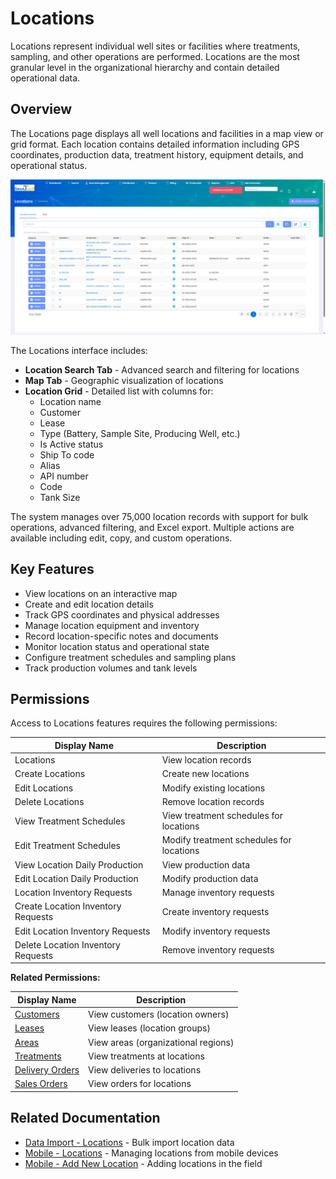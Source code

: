 # Locations

Locations represent individual well sites or facilities where treatments, sampling, and other operations are performed. Locations are the most granular level in the organizational hierarchy and contain detailed operational data.

## Overview

The Locations page displays all well locations and facilities in a map view or grid format. Each location contains detailed information including GPS coordinates, production data, treatment history, equipment details, and operational status.

![Locations Grid](../images/AreaManagement-Locations.PNG)

The Locations interface includes:
* **Location Search Tab** - Advanced search and filtering for locations
* **Map Tab** - Geographic visualization of locations
* **Location Grid** - Detailed list with columns for:
  - Location name
  - Customer
  - Lease
  - Type (Battery, Sample Site, Producing Well, etc.)
  - Is Active status
  - Ship To code
  - Alias
  - API number
  - Code
  - Tank Size

The system manages over 75,000 location records with support for bulk operations, advanced filtering, and Excel export. Multiple actions are available including edit, copy, and custom operations.

## Key Features

* View locations on an interactive map
* Create and edit location details
* Track GPS coordinates and physical addresses
* Manage location equipment and inventory
* Record location-specific notes and documents
* Monitor location status and operational state
* Configure treatment schedules and sampling plans
* Track production volumes and tank levels

## Permissions

Access to Locations features requires the following permissions:

| Display Name | Description |
|--------------|-------------|
| Locations | View location records |
| Create Locations | Create new locations |
| Edit Locations | Modify existing locations |
| Delete Locations | Remove location records |
| View Treatment Schedules | View treatment schedules for locations |
| Edit Treatment Schedules | Modify treatment schedules for locations |
| View Location Daily Production | View production data |
| Edit Location Daily Production | Modify production data |
| Location Inventory Requests | Manage inventory requests |
| Create Location Inventory Requests | Create inventory requests |
| Edit Location Inventory Requests | Modify inventory requests |
| Delete Location Inventory Requests | Remove inventory requests |

**Related Permissions:**

| Display Name | Description |
|--------------|-------------|
| [Customers](Customers.md) | View customers (location owners) |
| [Leases](Leases.md) | View leases (location groups) |
| [Areas](Areas.md) | View areas (organizational regions) |
| [Treatments](../Distribution/Treatments.md) | View treatments at locations |
| [Delivery Orders](../Distribution/DeliveryOrders.md) | View deliveries to locations |
| [Sales Orders](../Distribution/SalesOrders.md) | View orders for locations |

## Related Documentation

* [Data Import - Locations](../Imports/Locations.md) - Bulk import location data
* [Mobile - Locations](../Mobile/Location.md) - Managing locations from mobile devices
* [Mobile - Add New Location](../Mobile/NewLocation.md) - Adding locations in the field

